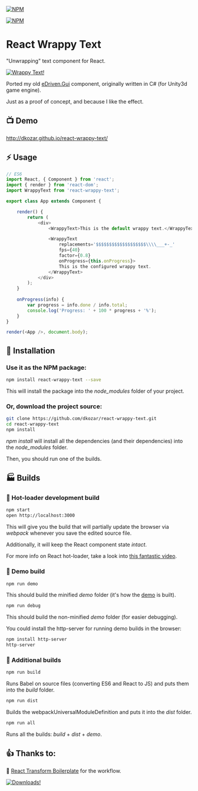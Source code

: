 [![NPM](https://nodei.co/npm/react-wrappy-text.png?downloads=true&downloadRank=true&stars=true)](https://www.npmjs.com/package/react-wrappy-text)

[![NPM](https://badge.fury.io/js/react-wrappy-text.png)](https://www.npmjs.com/package/react-wrappy-text)

# React Wrappy Text
"Unwrapping" text component for React.

[![Wrappy Text!](http://dankokozar.com/images/wrappy.png)](http://dkozar.github.io/react-wrappy-text/)

Ported my old [eDriven.Gui](https://github.com/dkozar/edriven-gui/blob/master/eDriven.Playground/Unity/Assets/eDriven/Demo/_shared/Code/Components/TitleLabel.cs) component, originally written in C# (for Unity3d game engine).

Just as a proof of concept, and because I like the effect.

## :tv: Demo

http://dkozar.github.io/react-wrappy-text/

## :zap: Usage

```js
// ES6
import React, { Component } from 'react';
import { render } from 'react-dom';
import WrappyText from 'react-wrappy-text';

export class App extends Component {

    render() {
        return (
            <div>
                <WrappyText>This is the default wrappy text.</WrappyText>

                <WrappyText
                    replacements='$$$$$$$$$$$$$$$$$$$\\\\___+-_'
                    fps={40}
                    factor={0.8}
                    onProgress={this.onProgress}>
                    This is the configured wrappy text.
                </WrappyText>
            </div>
        );
    }
    
    onProgress(info) {
        var progress = info.done / info.total;
        console.log('Progress: ' + 100 * progress + '%');
    }
}

render(<App />, document.body);
```

## :truck: Installation

### Use it as the NPM package:

```bash
npm install react-wrappy-text --save
```

This will install the package into the *node_modules* folder of your project.

### Or, download the project source:

```bash
git clone https://github.com/dkozar/react-wrappy-text.git
cd react-wrappy-text
npm install
```

*npm install* will install all the dependencies (and their dependencies) into the *node_modules* folder.

Then, you should run one of the builds.

## :factory: Builds

### :rocket: Hot-loader development build

```bash
npm start
open http://localhost:3000
```

This will give you the build that will partially update the browser via *webpack* whenever you save the edited source file.

Additionally, it will keep the React component state *intact*.

For more info on React hot-loader, take a look into [this fantastic video](https://www.youtube.com/watch?v=xsSnOQynTHs).

### :helicopter: Demo build

```bash
npm run demo
```
This should build the minified *demo* folder (it's how the [demo](http://dkozar.github.io/react-wrappy-text/) is built).

```bash
npm run debug
```
This should build the non-minified *demo* folder (for easier debugging).

You could install the http-server for running demo builds in the browser:

```bash
npm install http-server
http-server
```

### :steam_locomotive: Additional builds

```bash
npm run build
```

Runs Babel on source files (converting ES6 and React to JS) and puts them into the *build* folder.

```bash
npm run dist
```

Builds the webpackUniversalModuleDefinition and puts it into the *dist* folder.

```bash
npm run all
```

Runs all the builds: *build* + *dist* + *demo*.

## :thumbsup: Thanks to:

:rocket: [React Transform Boilerplate](https://github.com/gaearon/react-transform-boilerplate) for the workflow.

[![Downloads!](https://nodei.co/npm-dl/react-wrappy-text.png?months=1)](https://www.npmjs.com/package/react-wrappy-text)
